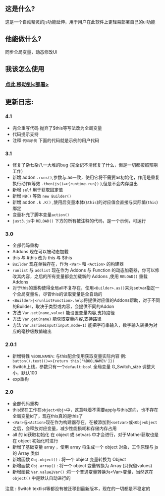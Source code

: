 ## 这是什么?
这是一个自动精灵的js功能延伸，用于用户在此软件上更轻易部署自己的ui功能

## 他能做什么?
同步全局变量，动态修改UI

## 我该怎么使用
### [点此 移动到<部署>](https://github.com/thx114/zdjl.UI-boot/wiki/1.%E9%83%A8%E7%BD%B2)

## 更新日志:
### 4.1  
 * 完全重写代码 抛弃了$this等写法改为全局变量  
 * 代码提示支持  
 * 注释 `代码示例` 下面的代码就是示例的用户代码  

### 3.1
 * 修复了杂七杂八一大堆的bug (完全记不清修复了什么，但是一切都按照预期工作)
 * 新增 addon `.runs()`,参数与.as一致，使用它将不需要as初始化，作用是重复执行动作(等效 `.then(js()=>{runtime.run})` ),但是不会内存溢出
 * 新增 `self` 用于获取固定值
 * 新增 `NB()` 等效 `new Builder()`
 * 新增 addon `.k` `.K()` ,使用后变量本体(`$this`)的对应值会直接与实际值(`this`)绑定
 * 变量补充了脚本变量`action()`
 * `just3.js`中 `RELOAD()` 下方的所有被注释的代码，是一个示例，可运行

### 3.0
 * 全部代码重构
 * Addons 现在可以被动态加载
 * this 与 #this 改为 this 与 $this
 * `Builder` 现在单独存在，作为 `<Var>` 和 `<Action>` 的构建器
 * `runlist` 与 `addlist` 现在作为 Addons 与 Function 的动态加载器，你可以修改其内容，之后的所有变量都会加载新的 Addons ,使用 `RELOAD()` 重载 Addons
 * 对于this的重构使得全局all不复存在，使用`<Builder>.as()`来为setvar指定一个全局变量名，尽管this的读取变量是全自动的
 * `<Builder>|<runlistFunction>.help`将提供对应值的Addons帮助，对于不同的Builder，取决于类型或内容，会提供不同的Addon
 * 方法 `Var.set(name,value)` 能设置变量内容,支持路径
 * 方法 `Var.get(name)` 能获取变量内容,支持路径
 * 方法 `Var.asTimeInput(input,mode=1)` 能把字符串输入，数字输入转换为对应的毫秒级数值输出


### 2.0.1
 * 新增特性 `%BOOLNAME%`: 与this配合使用获取变量实际内容 例:``` button().text(()=>{return this['%BOOLNAME%']})```
 * Switch上线，参数只有一个`default:bool` 全局变量 G_Switch_size 调整大小，默认100
 * exp重构

### 2.0
 * 全部代码重构
 * this现在工作在`object<Obj>`中，这意味着不需要apply与this定向，也不存在全局变量id了，现在this真的是this了
 * `<Var>`与`<Action>`现在作为构建器存在，在被添加到`<setvar>`或`<Obj>object`之后，会释放对应变量，减少性能损耗和存储内存占用
 * all 的 id获取初始化 在 object 或 setvars 中才会进行，对于Mother获取也是在 object 初始化时进行  
 * 新增了基础变量 array ，使用 array 将生成一个 object 对象，工作原理与 js 的 Array 类似
 * 新增函数 `Obj.object()` : 将一个 object 变量转换为 Object
 * 新增函数 `Obj.array()` : 将一个 object 变量转换为 Array (只保留values)
 * 新增函数 `Var.value2Var()` :将一个普通变量转换为\<Var\>变量，当然这在 `object()` 中是默认自动进行的

注意 : Switch textlist等都没有被迁移到最新版本，现在的一切都是不稳定的

